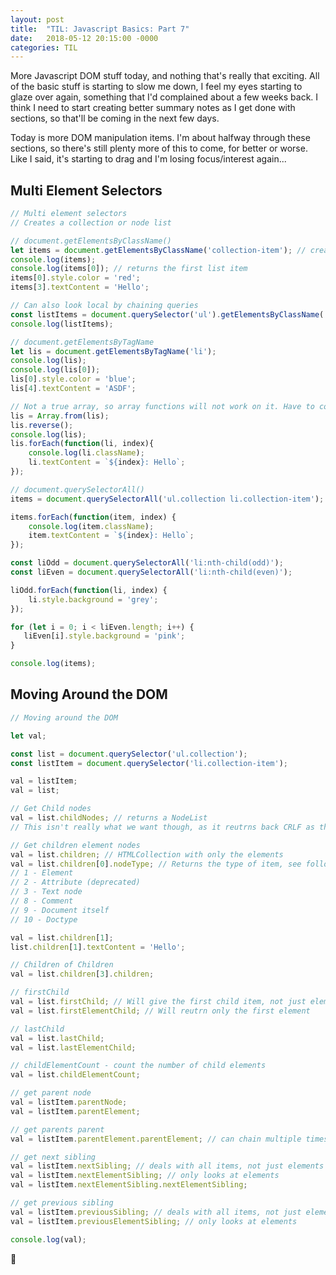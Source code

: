 ```yaml
---
layout: post
title:  "TIL: Javascript Basics: Part 7"
date:   2018-05-12 20:15:00 -0000
categories: TIL
---
```

More Javascript DOM stuff today, and nothing that's really that exciting. All of the basic stuff is starting to slow me down, I feel my eyes starting to glaze over again, something that I'd complained about a few weeks back. I think I need to start creating better summary notes as I get done with sections, so that'll be coming in the next few days.

Today is more DOM manipulation items. I'm about halfway through these sections, so there's still plenty more of this to come, for better or worse. Like I said, it's starting to drag and I'm losing focus/interest again...

## Multi Element Selectors
```js
// Multi element selectors
// Creates a collection or node list

// document.getElementsByClassName()
let items = document.getElementsByClassName('collection-item'); // creates a collection of each of the collection-item class elements
console.log(items);
console.log(items[0]); // returns the first list item
items[0].style.color = 'red';
items[3].textContent = 'Hello';

// Can also look local by chaining queries
const listItems = document.querySelector('ul').getElementsByClassName('collection-item');
console.log(listItems);

// document.getElementsByTagName
let lis = document.getElementsByTagName('li');
console.log(lis);
console.log(lis[0]);
lis[0].style.color = 'blue';
lis[4].textContent = 'ASDF';

// Not a true array, so array functions will not work on it. Have to convert it to an array first
lis = Array.from(lis);
lis.reverse();
console.log(lis);
lis.forEach(function(li, index){
    console.log(li.className);
    li.textContent = `${index}: Hello`;
});

// document.querySelectorAll()
items = document.querySelectorAll('ul.collection li.collection-item'); // Returns a NodeList object

items.forEach(function(item, index) {
    console.log(item.className);
    item.textContent = `${index}: Hello`;
});

const liOdd = document.querySelectorAll('li:nth-child(odd)');
const liEven = document.querySelectorAll('li:nth-child(even)');

liOdd.forEach(function(li, index) {
    li.style.background = 'grey';
});

for (let i = 0; i < liEven.length; i++) {
   liEven[i].style.background = 'pink';
}

console.log(items);
```

## Moving Around the DOM
```js
// Moving around the DOM

let val;

const list = document.querySelector('ul.collection');
const listItem = document.querySelector('li.collection-item');

val = listItem;
val = list;

// Get Child nodes
val = list.childNodes; // returns a NodeList
// This isn't really what we want though, as it reutrns back CRLF as their own node. This isn't ideal as it would need to be filtered further.

// Get children element nodes
val = list.children; // HTMLCollection with only the elements
val = list.children[0].nodeType; // Returns the type of item, see following list
// 1 - Element
// 2 - Attribute (deprecated)
// 3 - Text node
// 8 - Comment
// 9 - Document itself
// 10 - Doctype

val = list.children[1];
list.children[1].textContent = 'Hello';

// Children of Children
val = list.children[3].children;

// firstChild
val = list.firstChild; // Will give the first child item, not just elements
val = list.firstElementChild; // Will reutrn only the first element

// lastChild
val = list.lastChild;
val = list.lastElementChild;

// childElementCount - count the number of child elements
val = list.childElementCount;

// get parent node
val = listItem.parentNode;
val = listItem.parentElement;

// get parents parent
val = listItem.parentElement.parentElement; // can chain multiple times

// get next sibling
val = listItem.nextSibling; // deals with all items, not just elements
val = listItem.nextElementSibling; // only looks at elements
val = listItem.nextElementSibling.nextElementSibling;

// get previous sibling
val = listItem.previousSibling; // deals with all items, not just elements
val = listItem.previousElementSibling; // only looks at elements

console.log(val);
```

💚